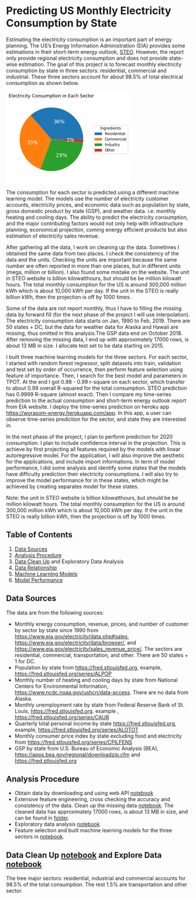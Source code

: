 # Predicting US Monthly Electricity Consumption by State

Estimating the electricity consumption is an important part of energy planning. The US’s Energy Information Administration (EIA) provides some estimations in their short-term energy outlook, [STEO](https://www.eia.gov/outlooks/steo/data/browser/). However, the report only provide regional electricity consumption and does not provide state-wise estimation. The goal of this project is to forecast monthly electricity consumption by state in three sectors: residential, commercial and industrial. These three sectors account for about 98.5% of total electrical consumption as shown below. 

![](plots/fig2.png)

The consumption for each sector is predicted using a different machine learning model. The models use the number of electricity customer accounts, electricity prices, and economic data such as population by state, gross domestic product by state (GSP), and weather data. i.e. monthly heating and cooling days. The ability to predict the electricity consumption, and the major contributing factors would not only help with infrastructure planning, economical projection, coming energy efficient products but also estimation of electricity sales revenue.  

After gathering all the data, I work on cleaning up the data. Sometimes I obtained the same data from two places. I check the consistency of the data and the units. Checking the units are important because the same number are often reported in more than one places, but in different units (mega, million or billion). I also found some mistake on the website. The unit in STEO website is billion kilowatthours, but should  be be million kilowatt hours. The total monthly consumption for the US is around 300,000 million kWh which is about 10,000 kWh per day. If the unit in the STEO is really billion kWh, then the projection is off by 1000 times. 

Some of the data are not report monthly, thus I have to filling the missing data by forward fill (for the next phase of the project I will use interpolation). The electricity consumption data starts on Jan, 1990 to  Feb, 2019. There are 50 states + DC, but the data for weather data for Alaska and Hawaii are missing, thus omitted in this analysis.The GSP data end on October 2018. After removing the missing data, I end up with approximately 17000 rows, is about 13 MB in size. I allocate test set to be data starting on 2015.

I built three machine learning models for the three sectors. For each sector, I started with random forest regressor, split datasets into train, validation and test set by order of occurrence, then perform  feature selection using feature of importance. Then, I search for the best model and parameters in TPOT. At the end I got 0.98 - 0.99 r-square on each sector, which transfer to about 0.99 overall R-squared for the total consumption. STEO prediction has 0.9999 R-square (almost exact). Then I compare my time-series prediction to the actual consumption and short-term energy outlook report from EIA website. I deploy the time-series prediction on heroku app https://worasom-energy.herokuapp.com/app. In this app, a user can observe time-series prediction for the sector, and state they are interested in. 

In the next phase of the project, I plan to perform prediction for 2020 consumption. I plan to include confidence interval in the projection. This is achieve by first projecting all features required  by the models with linear autoregressive model. For the application, I will also improve the aesthetic for the applications, and include import informations. In term of model performance, I did some analysis and identify some states that the models have difficulty prediction their electricity consumptions. I will also try to improve the model performance for in these states, which might be achieved by creating separates model for these states. 

Note: the unit in STEO website is billion kilowatthours, but should  be be million kilowatt hours. The total monthly consumption for the US is around 300,000 million kWh which is about 10,000 kWh per day. If the unit in the STEO is really billion kWh, then the projection is off by 1000 times. 


## Table of Contents

1. [Data Sources](#sources)
2. [Analysis Procedure](#procedure)
3. [Data Clean Up](#cleanup) and Exploratory Data Analysis
4. [Data Relationship](#epa)
5. [Machine Learning Models](#ml)
6. [Model Performance](#performance)

## Data Sources<a id='sources'></a>

The data are from the following sources:

- Monthly energy consumption, revenue, prices, and number of customer by sector by state since 1990 from https://www.eia.gov/electricity/data.php#sales, https://www.eia.gov/electricity/data/browser/, and https://www.eia.gov/electricity/sales_revenue_price/. The sectors are residential, commercial, transportation, and other. There are 50 states + 1 for DC.  
- Population by state from https://fred.stlouisfed.org, example, https://fred.stlouisfed.org/series/ALPOP
- Monthly number of heating and cooling days by state from National Centers for Environmental Information, https://www.ncdc.noaa.gov/ushcn/data-access. There are no data from Alaska. 
- Monthly unemployment rate by state from Federal Reserve Bank of St. Louis, https://fred.stlouisfed.org. example , https://fred.stlouisfed.org/series/CAUR
- Quarterly total personal income by state https://fred.stlouisfed.org, example, https://fred.stlouisfed.org/series/ALOTOT
- Monthly consumer price index by state excluding food and electricity from https://fred.stlouisfed.org/series/CPILFENS
- GSP  by state  from U.S. Bureau of Economic Analysis (BEA), https://apps.bea.gov/regional/downloadzip.cfm and https://fred.stlouisfed.org 

## Analysis Procedure<a id='procedure'></a> 

- Obtain data by downloading and using web API [notebook](https://github.com/worasom/energy_sale_rev/blob/master/api.ipynb)
- Extensive feature engineering, cross checking the accuracy and consistency of the data. Clean up the missing data [notebook](https://github.com/worasom/energy_sale_rev/blob/master/clean_energy_data.ipynb). The cleaned data has approximately 17000 rows, is about 13 MB in size, and can be found in [folder](https://github.com/worasom/energy_sale_rev/tree/master/clean-data). 
- Exploratory data analysis [notebook](https://github.com/worasom/energy_sale_rev/blob/master/EPA_energy_data.ipynb)
- Feature selection and built  machine learning models for the three sectors in [notebook](https://github.com/worasom/energy_sale_rev/blob/master/energy-ML.ipynb).


## Data Clean Up<a id='cleanup'></a> [notebook](https://github.com/worasom/energy_sale_rev/blob/master/clean_energy_data.ipynb) and Explore Data [notebook](https://github.com/worasom/energy_sale_rev/blob/master/EPA_energy_data.ipynb)

The tree major sectors: residential, industrial and commercial accounts for 98.5% of the total consumption. The rest 1.5% are transportation and other sector. 


